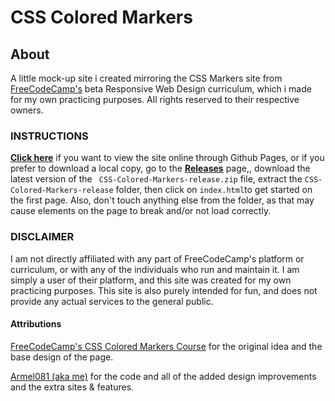 # CSS Colored Markers

## About
A little mock-up site i created mirroring the CSS Markers site from [FreeCodeCamp's](https://www.freecodecamp.org) beta Responsive Web Design curriculum, which i made for my own practicing purposes. All rights reserved to their respective owners.

### INSTRUCTIONS

[**Click here**](https://armel081.github.io/CSS-Colored-Markers)</ins> if you want to view the site online through Github Pages, or if you prefer to download a local copy, go to the <ins>[**Releases**](https://github.com/Armel081/CSS-Colored-Markers/releases)</ins> page,, download the latest version of the ``` CSS-Colored-Markers-release.zip``` file, extract the ```CSS-Colored-Markers-release``` folder, then click on ```index.html```to get started on the first page. Also, don't touch anything else from the folder, as that may cause elements on the page to break and/or not load correctly.

### DISCLAIMER
I am not directly affiliated with any part of FreeCodeCamp's platform or curriculum, or with any of the individuals who run and maintain it. I am simply a user of their platform, and this site was created for my own practicing purposes. This site is also purely intended for fun, and does not provide any actual services to the general public.

#### Attributions

[FreeCodeCamp's CSS Colored Markers Course](https://www.freecodecamp.org/learn/2022/responsive-web-design/#learn-css-colors-by-building-a-set-of-colored-markers) for the original idea and the base design of the page.

[Armel081 (aka me)](https://github.com/Armel081) for the code and all of the added design improvements and the extra sites & features.
